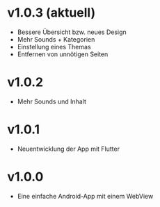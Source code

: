 # v1.0.3 (aktuell)

- Bessere Übersicht bzw. neues Design
- Mehr Sounds + Kategorien
- Einstellung eines Themas
- Entfernen von unnötigen Seiten

# v1.0.2

- Mehr Sounds und Inhalt

# v1.0.1

- Neuentwicklung der App mit Flutter

# v1.0.0

- Eine einfache Android-App mit einem WebView
